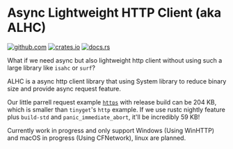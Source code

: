 # Async Lightweight HTTP Client (aka ALHC)

[<img alt="github.com" src="https://img.shields.io/github/stars/Steve-xmh/alhc.svg?label=Github&logo=github">](https://github.com/Steve-xmh/alhc)
[<img alt="crates.io" src="https://img.shields.io/crates/v/alhc.svg?logo=rust">](https://crates.io/crates/alhc)
[<img alt="docs.rs" src="https://img.shields.io/badge/docs.rs-alhc?logo=docs.rs">](https://docs.rs/alhc)


What if we need async but also lightweight http client without using such a large library like `isahc` or `surf`?

ALHC is a async http client library that using System library to reduce binary size and provide async request feature.

Our little parrell request example [`https`](./examples/https.rs) with release build can be 204 KB, which is smaller than `tinyget`'s `http` example. If we use rustc nightly feature plus `build-std` and `panic_immediate_abort`, it'll be incredibly 59 KB!

Currently work in progress and only support Windows (Using WinHTTP) and macOS in progress (Using CFNetwork), linux are planned.
